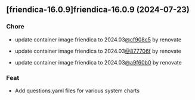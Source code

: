 

## [friendica-16.0.9]friendica-16.0.9 (2024-07-23)

### Chore



- update container image friendica to 2024.03[@cf908c5](https://github.com/cf908c5) by renovate

- update container image friendica to 2024.03[@877706f](https://github.com/877706f) by renovate

- update container image friendica to 2024.03[@a9f60b0](https://github.com/a9f60b0) by renovate

### Feat



- Add questions.yaml files for various system charts